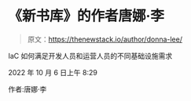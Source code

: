# 《新书库》的作者唐娜·李

> 原文：<https://thenewstack.io/author/donna-lee/>

IaC 如何满足开发人员和运营人员的不同基础设施需求

2022 年 10 月 6 日上午 8:29

作者:唐娜·李